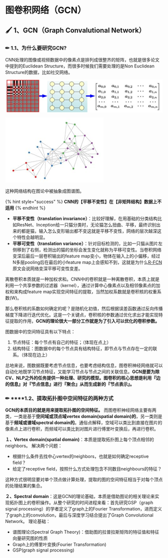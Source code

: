 # 图卷积网络（GCN）

## 🖌 1、GCN（Graph Convalutional Network）

### ✏ **1.1、为什么要研究GCN?**

CNN处理的图像或视频数据中的像素点是排列成很整齐的矩阵，也就是很多论文中提到的Euclidean Structure，而很多时候我们需要处理的是Non Euclidean Structure的数据，比如社交网络。

![&#x56FE; 1 &#x56FE;&#x50CF;&#x77E9;&#x9635;&#x793A;&#x610F;&#x56FE;&#xFF08;Euclidean Structure&#xFF09;](../.gitbook/assets/image%20%2847%29.png)

![&#x56FE; 2 &#x793E;&#x4EA4;&#x7F51;&#x7EDC;&#x62D3;&#x6251;&#x793A;&#x610F;&#xFF08;Non Euclidean Structure&#xFF09;](../.gitbook/assets/image%20%2846%29.png)

这种网络结构在图论中被抽象成图谱图。

{% hint style="success" %}
**CNN的【平移不变性】在【非矩阵结构】数据上不适用**
{% endhint %}

* **平移不变性（translation invariance）**：比较好理解，在用基础的分类结构比如ResNet、Inception给一只猫分类时，无论猫怎么扭曲、平移，最终识别出来的都是猫，输入怎么变形输出都不变这就是平移不变性，网络的层次越深这个特性会越明显。
* **平移可变性（translation variance）**：针对目标检测的，比如一只猫从图片左侧移到了右侧，检测出的猫的坐标会发生变化就称为平移可变性。当卷积网络变深后最后一层卷积输出的feature map变小，物体在输入上的小偏移，经过N多层pooling后在最后的小feature map上会感知不到，这就是为什么[R-FCN](https://papers.nips.cc/paper/2016/file/577ef1154f3240ad5b9b413aa7346a1e-Paper.pdf)原文会说网络变深平移可变性变差。

离散卷积本质就是一种加权求和。CNN中的卷积就是一种离散卷积，本质上就是利用一个共享参数的过滤器（kernel），通过计算中心像素点以及相邻像素点的加权和来构成feature map实现空间特征的提取，当然加权系数就是卷积核的权重系数\(W\)。

那么卷积核的系数如何确定的呢？是随机化初值，然后根据误差函数通过反向传播梯度下降进行迭代优化。这是一个关键点，卷积核的参数通过优化求出才能实现特征提取的作用，**GCN的理论很大一部分工作就是为了引入可以优化的卷积参数。**

图数据中的空间特征具有以下特点：

1. 节点特征：每个节点有自己的特征；（体现在点上）
2. 结构特征：图数据中的每个节点具有结构特征，即节点与节点存在一定的联系。（体现在边上）

总地来说，图数据既要考虑节点信息，也要考虑结构信息，图卷积神经网络就可以自动化地既学习节点特征，又能学习节点与节点之间的关联信息。**GCN是要为除CV、NLP之外的任务提供一种处理、研究的模型。图卷积的核心思想是利用『边的信息』对『节点信息』进行『聚合』从而生成新的『节点表示』。**

### ✏ ****1.2、提取拓扑图中空间特征的两种方式

**GCN的本质目的就是用来提取拓扑图的空间特征。** 而图卷积神经网络主要有两类，一类是基于**空间域或顶点域vertex domain\(spatial domain\)的**，另一类则是基于**频域或谱域spectral domain的**。通俗点解释，空域可以类比到直接在图片的像素点上进行卷积，而频域可以类比到对图片进行傅里叶变换后，再进行卷积。

**１、Vertex domain\(spatial domain\)**：本质是提取拓扑图上每个顶点相邻的neighbors。 解决两个问题：

* 根据什么条件去找中心vertex的neighbors，也就是如何确定receptive field？ 
* 给定了receptive field，按照什么方式处理包含不同数目neighbours的特征？

这种方式很明显要对单个顶点做计算处理，提取的图的空间特征相当于对每个顶点的处理结果的集合。

**２、Spectral domain**：这是GCN的理论基础，本质是借助图论的相关理论来实现拓扑图上的卷积操作。从整个研究的时间进程来看：首先研究GSP（graph signal processing）的学者定义了graph上的Fourier Transformation，进而定义了graph上的convolution，最后与深度学习结合提出了Graph Convolutional Network。 理论基础： 

* 谱图理论\(Spectral Graph Theory\)：借助图的拉普拉斯矩阵的特征值和特征向量研究图的性质 
* Graph上的傅里叶变换\(Fourier Transformation\) 
* GSP\(graph signal processing\)

